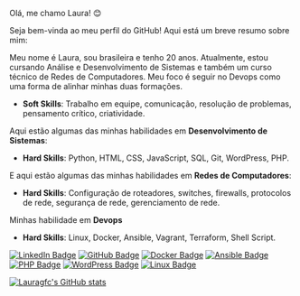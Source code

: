 Olá, me chamo Laura! 😊

Seja bem-vinda ao meu perfil do GitHub! Aqui está um breve resumo sobre mim:

Meu nome é Laura, sou brasileira e tenho 20 anos. Atualmente, estou cursando Análise e Desenvolvimento de Sistemas e também um curso técnico de Redes de Computadores. Meu foco é seguir no Devops como uma forma de alinhar minhas duas formações.

- **Soft Skills**: Trabalho em equipe, comunicação, resolução de problemas, pensamento crítico, criatividade.

Aqui estão algumas das minhas habilidades em **Desenvolvimento de Sistemas**:

- **Hard Skills**: Python, HTML, CSS, JavaScript, SQL, Git, WordPress, PHP.

E aqui estão algumas das minhas habilidades em **Redes de Computadores**:

- **Hard Skills**: Configuração de roteadores, switches, firewalls, protocolos de rede, segurança de rede, gerenciamento de rede.

Minhas habilidade em **Devops**

- **Hard Skills**: Linux, Docker, Ansible, Vagrant, Terraform, Shell Script.


[![LinkedIn Badge](https://img.shields.io/badge/-Laura-blue?style=flat-square&logo=Linkedin&logoColor=white&link=https://www.linkedin.com/in/laura-carvalho-a599ab26b/)](https://www.linkedin.com/in/laura-carvalho-a599ab26b/)
[![GitHub Badge](https://img.shields.io/badge/-Laura-black?style=flat-square&logo=GitHub&logoColor=white&link=https://github.com/lauragfc/)](https://github.com/lauragfc/)
[![Docker Badge](https://img.shields.io/badge/-Docker-blue?style=flat-square&logo=Docker&logoColor=white&link=https://www.docker.com/)](https://www.docker.com/)
[![Ansible Badge](https://img.shields.io/badge/-Ansible-red?style=flat-square&logo=Ansible&logoColor=white&link=https://www.ansible.com/)](https://www.ansible.com/)
[![PHP Badge](https://img.shields.io/badge/-PHP-purple?style=flat-square&logo=PHP&logoColor=white&link=https://www.php.net/)](https://www.php.net/)
[![WordPress Badge](https://img.shields.io/badge/-WordPress-blue?style=flat-square&logo=WordPress&logoColor=white&link=https://wordpress.com/)](https://wordpress.com/)
[![Linux Badge](https://img.shields.io/badge/-Linux-orange?style=flat-square&logo=Linux&logoColor=white&link=https://www.linux.org/)](https://www.linux.org/)





[![Lauragfc's GitHub stats](https://github-readme-stats.vercel.app/api?username=lauragfc)](https://github.com/lauragfc/github-readme-stats)
